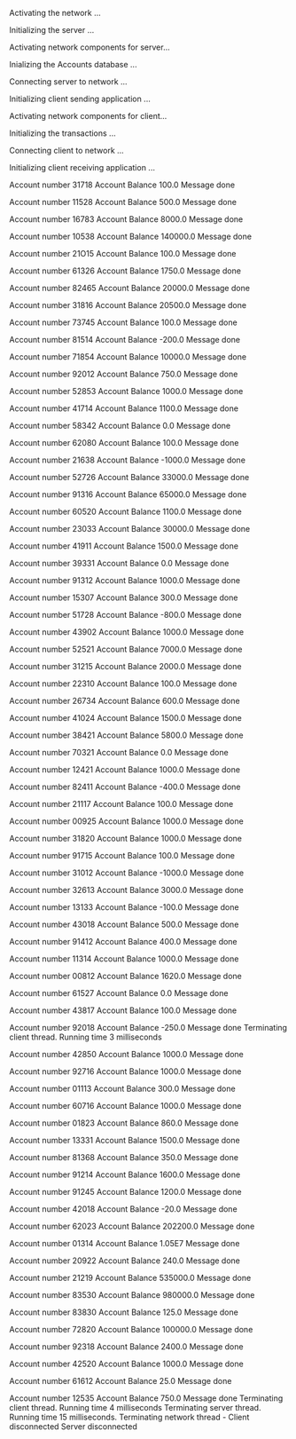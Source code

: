 

 Activating the network ...

 Initializing the server ...

 Activating network components for server...

 Inializing the Accounts database ...

 Connecting server to network ...

 Initializing client sending application ...

 Activating network components for client...

 Initializing the transactions ... 

 Connecting client to network ...

 Initializing client receiving application ...

 Account number 31718 Account Balance 100.0 Message done

 Account number 11528 Account Balance 500.0 Message done

 Account number 16783 Account Balance 8000.0 Message done

 Account number 10538 Account Balance 140000.0 Message done

 Account number 21O15 Account Balance 100.0 Message done

 Account number 61326 Account Balance 1750.0 Message done

 Account number 82465 Account Balance 20000.0 Message done

 Account number 31816 Account Balance 20500.0 Message done

 Account number 73745 Account Balance 100.0 Message done

 Account number 81514 Account Balance -200.0 Message done

 Account number 71854 Account Balance 10000.0 Message done

 Account number 92012 Account Balance 750.0 Message done

 Account number 52853 Account Balance 1000.0 Message done

 Account number 41714 Account Balance 1100.0 Message done

 Account number 58342 Account Balance 0.0 Message done

 Account number 62080 Account Balance 100.0 Message done

 Account number 21638 Account Balance -1000.0 Message done

 Account number 52726 Account Balance 33000.0 Message done

 Account number 91316 Account Balance 65000.0 Message done

 Account number 60520 Account Balance 1100.0 Message done

 Account number 23033 Account Balance 30000.0 Message done

 Account number 41911 Account Balance 1500.0 Message done

 Account number 39331 Account Balance 0.0 Message done

 Account number 91312 Account Balance 1000.0 Message done

 Account number 15307 Account Balance 300.0 Message done

 Account number 51728 Account Balance -800.0 Message done

 Account number 43902 Account Balance 1000.0 Message done

 Account number 52521 Account Balance 7000.0 Message done

 Account number 31215 Account Balance 2000.0 Message done

 Account number 22310 Account Balance 100.0 Message done

 Account number 26734 Account Balance 600.0 Message done

 Account number 41024 Account Balance 1500.0 Message done

 Account number 38421 Account Balance 5800.0 Message done

 Account number 70321 Account Balance 0.0 Message done

 Account number 12421 Account Balance 1000.0 Message done

 Account number 82411 Account Balance -400.0 Message done

 Account number 21117 Account Balance 100.0 Message done

 Account number 00925 Account Balance 1000.0 Message done

 Account number 31820 Account Balance 1000.0 Message done

 Account number 91715 Account Balance 100.0 Message done

 Account number 31012 Account Balance -1000.0 Message done

 Account number 32613 Account Balance 3000.0 Message done

 Account number 13133 Account Balance -100.0 Message done

 Account number 43018 Account Balance 500.0 Message done

 Account number 91412 Account Balance 400.0 Message done

 Account number 11314 Account Balance 1000.0 Message done

 Account number 00812 Account Balance 1620.0 Message done

 Account number 61527 Account Balance 0.0 Message done

 Account number 43817 Account Balance 100.0 Message done

 Account number 92018 Account Balance -250.0 Message done
Terminating client thread. Running time 3 milliseconds

 Account number 42850 Account Balance 1000.0 Message done

 Account number 92716 Account Balance 1000.0 Message done

 Account number 01113 Account Balance 300.0 Message done

 Account number 60716 Account Balance 1000.0 Message done

 Account number 01823 Account Balance 860.0 Message done

 Account number 13331 Account Balance 1500.0 Message done

 Account number 81368 Account Balance 350.0 Message done

 Account number 91214 Account Balance 1600.0 Message done

 Account number 91245 Account Balance 1200.0 Message done

 Account number 42018 Account Balance -20.0 Message done

 Account number 62023 Account Balance 202200.0 Message done

 Account number 01314 Account Balance 1.05E7 Message done

 Account number 20922 Account Balance 240.0 Message done

 Account number 21219 Account Balance 535000.0 Message done

 Account number 83530 Account Balance 980000.0 Message done

 Account number 83830 Account Balance 125.0 Message done

 Account number 72820 Account Balance 100000.0 Message done

 Account number 92318 Account Balance 2400.0 Message done

 Account number 42520 Account Balance 1000.0 Message done

 Account number 61612 Account Balance 25.0 Message done

 Account number 12535 Account Balance 750.0 Message done
Terminating client thread. Running time 4 milliseconds
Terminating server thread. Running time 15 milliseconds.
Terminating network thread - Client disconnected Server disconnected
